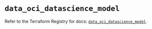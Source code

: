 # `data_oci_datascience_model`

Refer to the Terraform Registry for docs: [`data_oci_datascience_model`](https://registry.terraform.io/providers/hashicorp/oci/7.19.0/docs/data-sources/datascience_model).
